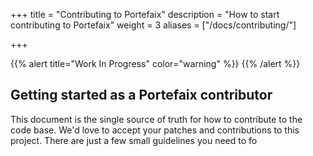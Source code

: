 +++
title =  "Contributing to Portefaix"
description = "How to start contributing to Portefaix"
weight = 3
aliases = ["/docs/contributing/"]

+++

{{% alert title="Work In Progress" color="warning" %}}
{{% /alert %}}

## Getting started as a Portefaix contributor

This document is the single source of truth for how to contribute to the code base.
We'd love to accept your patches and contributions to this project. There are
just a few small guidelines you need to fo
